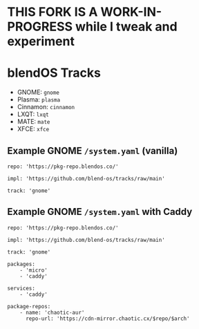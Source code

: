 # THIS FORK IS A WORK-IN-PROGRESS while I tweak and experiment

# blendOS Tracks

* GNOME: `gnome`
* Plasma: `plasma`
* Cinnamon: `cinnamon`
* LXQT: `lxqt`
* MATE: `mate`
* XFCE: `xfce`

## Example GNOME `/system.yaml` (vanilla)

```
repo: 'https://pkg-repo.blendos.co/'

impl: 'https://github.com/blend-os/tracks/raw/main'

track: 'gnome'
```

## Example GNOME `/system.yaml` with Caddy

```
repo: 'https://pkg-repo.blendos.co/'

impl: 'https://github.com/blend-os/tracks/raw/main'

track: 'gnome'

packages:
    - 'micro'
    - 'caddy'

services:
    - 'caddy'

package-repos:
    - name: 'chaotic-aur'
      repo-url: 'https://cdn-mirror.chaotic.cx/$repo/$arch'
```
